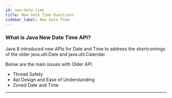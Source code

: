 ```yaml
---
id: new-date-time
title: New Date Time Questions
sidebar_label: New Date Time
---
```


### What is Java New Date Time API?

Java 8 introduced new APIs for Date and Time to address the shortcomings of the older java.util.Date and java.util.Calendar. 

Below are the main issues with Older API.
- Thread Safety
- Api Design and Ease of Understanding
- Zoned Date and Time

---